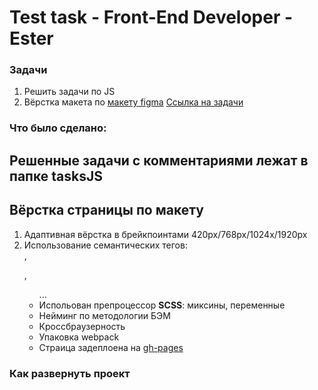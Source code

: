 # Test task - Front-End Developer - Ester


### Задачи
1. Решить задачи по JS
2. Вёрстка макета по [макету figma](https://www.figma.com/file/YYAmXWjGrEWgK6U3UpjYvX/Junior-FrontEnd?node-id=0%3A1)
[Ссылка на задачи](https://docs.google.com/document/d/1iZVjhNZXBtebB2n4u1flQUNouLlRJRsCtnaEws6tWIs/edit)

### Что было сделано:

## Решенные задачи c комментариями лежат в папке **tasksJS**

## Вёрстка страницы по макету
1. Адаптивная вёрстка в брейкпоинтами 420px/768px/1024x/1920px
2. Использование семантических тегов: <main>, <p>, <ul>...
3. Испольован препроцессор **SCSS**: миксины, переменные
4. Нейминг по методологии БЭМ
5. Кроссбраузерность
6. Упаковка webpack
7. Страица задеплоена на [gh-pages](https://kseniya7991.github.io/Test-Task-Ester/)


### Как развернуть проект
